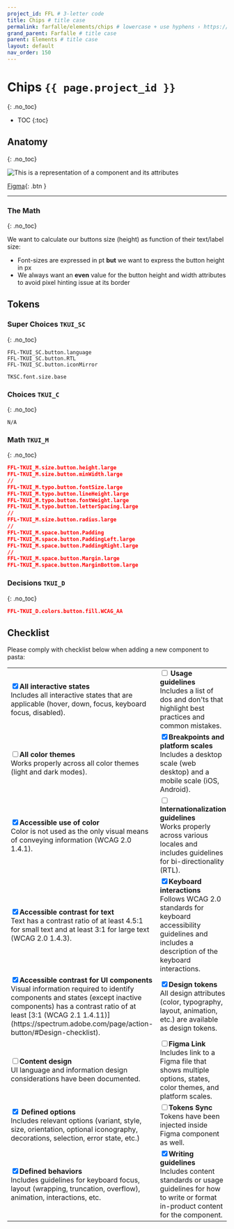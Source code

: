 ```yaml
---
project_id: FFL # 3-letter code
title: Chips # title case
permalink: farfalle/elements/chips # lowercase + use hyphens › https://tinyurl.com/27kmc4rb
grand_parent: Farfalle # title case
parent: Elements # title case
layout: default
nav_order: 150
---
```



# Chips  `{{ page.project_id }}`
{: .no_toc}


- TOC
{:toc}

## Anatomy
{: .no_toc}

![This is a representation of a component and its attributes](http://localhost:4000/pasta/assets/images/YPL-DOC-imgPlaceholder-Full.png)

[Figma](https://www.figma.com/file/zYeBHpXPApw1ujD0BoHjVe/Buttons?node-id=155%3A1786){: .btn }

<hr>

### The Math
{: .no_toc}

We want to calculate our buttons size (height) as function of their text/label size:

- Font-sizes are expressed in pt **but** we want to express the button height in px
- We always want an **even** value for the button height and width attributes to avoid pixel hinting issue at its border


## Tokens

### Super Choices `TKUI_SC`
{: .no_toc}

```
FFL-TKUI_SC.button.language
FFL-TKUI_SC.button.RTL
FFL-TKUI_SC.button.iconMirror

TKSC.font.size.base
```

### Choices `TKUI_C`
{: .no_toc}
```
N/A
```

### Math `TKUI_M`
{: .no_toc}


```json
FFL-TKUI_M.size.button.height.large
FFL-TKUI_M.size.button.minWidth.large
//
FFL-TKUI_M.typo.button.fontSize.large
FFL-TKUI_M.typo.button.lineHeight.large
FFL-TKUI_M.typo.button.fontWeight.large
FFL-TKUI_M.typo.button.letterSpacing.large
//
FFL-TKUI_M.size.button.radius.large
//
FFL-TKUI_M.space.button.Padding
FFL-TKUI_M.space.button.PaddingLeft.large
FFL-TKUI_M.space.button.PaddingRight.large
//
FFL-TKUI_M.space.button.Margin.large
FFL-TKUI_M.space.button.MarginBottom.large
```

### Decisions `TKUI_D`
{: .no_toc}

```json
FFL-TKUI_D.colors.button.fill.WCAG_AA
```


## Checklist

Please comply with checklist below when adding a new component to pasta:

<table>
    <tbody>
      <tr>
          <td>
            <input type="checkbox" class="checklistItem" checked><strong>All interactive states</strong><br>Includes all interactive states that are applicable (hover, down, focus, keyboard focus, disabled).
          </td>
          <td>
            <input type="checkbox" class="checklistItem">  <strong>Usage guidelines</strong><br>Includes a list of dos and don'ts that highlight best practices and common mistakes.
          </td>
      </tr>
      <tr>
          <td>
            <input type="checkbox" class="checklistItem"><strong>All color themes</strong><br>Works properly across all color themes (light and dark modes).
          </td>
          <td>
            <input type="checkbox" class="checklistItem" checked><strong>Breakpoints and platform scales</strong><br>Includes a desktop scale (web desktop) and a mobile scale (iOS, Android).
          </td>
      </tr>
      <tr>
          <td>
            <input type="checkbox" class="checklistItem" checked><strong>Accessible use of color</strong><br>Color is not used as the only visual means of conveying information (WCAG 2.0 1.4.1).
          </td>
          <td>
            <input type="checkbox" class="checklistItem"><strong>Internationalization guidelines</strong><br>Works properly across various locales and includes guidelines for bi-directionality (RTL).
          </td>
      </tr>
      <tr>
          <td>
            <input type="checkbox" class="checklistItem" checked><strong>Accessible contrast for text</strong><br>Text has a contrast ratio of at least 4.5:1 for small text and at least 3:1 for large text (WCAG 2.0 1.4.3).
          </td>
          <td>
            <input type="checkbox" class="checklistItem" checked><strong>Keyboard interactions</strong><br>Follows WCAG 2.0 standards for keyboard accessibility guidelines and includes a description of the keyboard interactions.
          </td>
      </tr>
      <tr>
          <td>
            <input type="checkbox" class="checklistItem" checked><strong>Accessible contrast for UI components</strong><br>Visual information required to identify components and states (except inactive components) has a contrast ratio of at least [3:1 (WCAG 2.1 1.4.11)](https://spectrum.adobe.com/page/action-button/#Design-checklist).
          </td>
          <td>
            <input type="checkbox" class="checklistItem" checked><strong>Design tokens</strong><br>All design attributes (color, typography, layout, animation, etc.) are available as design tokens.
          </td>
      </tr>
      <tr>
          <td>
            <input type="checkbox" class="checklistItem"><strong>Content design</strong><br>UI language and information design considerations have been documented.
          </td>
          <td>
            <input type="checkbox" class="checklistItem"><strong>Figma Link</strong><br>Includes link to a Figma file that shows multiple options, states, color themes, and platform scales.
          </td>
      </tr>
      <tr>
          <td>
            <input type="checkbox" class="checklistItem" checked> <strong>Defined options</strong><br>Includes relevant options (variant, style, size, orientation, optional iconography, decorations, selection, error state, etc.)
          </td>
          <td>
            <input type="checkbox" class="checklistItem"><strong>Tokens Sync</strong><br>Tokens have been injected inside Figma component as well.
          </td>
      </tr>
      <tr>
          <td>
            <input type="checkbox" class="checklistItem" checked><strong>Defined behaviors</strong><br>Includes guidelines for keyboard focus, layout (wrapping, truncation, overflow), animation, interactions, etc.
          </td>
          <td>
            <input type="checkbox" class="checklistItem" checked><strong>Writing guidelines</strong><br>Includes content standards or usage guidelines for how to write or format in-product content for the component.
          </td>
      </tr>
    </tbody>
</table>

